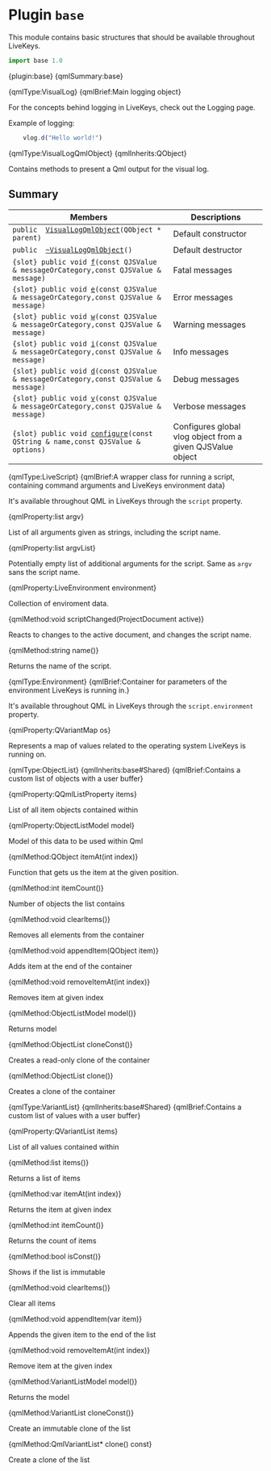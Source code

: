 # Plugin `base`

This module contains basic structures that should be available throughout LiveKeys.

```js
import base 1.0
```

{plugin:base}
{qmlSummary:base}

{qmlType:VisualLog}
{qmlBrief:Main logging object}

For the concepts behind logging in LiveKeys, check out the Logging page.

Example of logging:
```qml
	vlog.d("Hello world!")
```



{qmlType:VisualLogQmlObject}
{qmlInherits:QObject}

Contains methods to present a Qml output for the visual log.

## Summary

 Members                        | Descriptions                                
--------------------------------|---------------------------------------------
`public  `[`VisualLogQmlObject`](#classlv_1_1VisualLogQmlObject_1ac3a27d9bb38cd9f189c95f8a79d61257)`(QObject * parent)` | Default constructor
`public  `[`~VisualLogQmlObject`](#classlv_1_1VisualLogQmlObject_1a54f3f38b1658241041748e82f8f1deb3)`()` | Default destructor
`{slot} public void `[`f`](#classlv_1_1VisualLogQmlObject_1a2b7123f619d3564da11bdc75e99f61ea)`(const QJSValue & messageOrCategory,const QJSValue & message)` | Fatal messages
`{slot} public void `[`e`](#classlv_1_1VisualLogQmlObject_1a5d4f19af2f90eb47048c733d7146b347)`(const QJSValue & messageOrCategory,const QJSValue & message)` | Error messages
`{slot} public void `[`w`](#classlv_1_1VisualLogQmlObject_1a76fbd7794d720dfe64178358eb63b2da)`(const QJSValue & messageOrCategory,const QJSValue & message)` | Warning messages
`{slot} public void `[`i`](#classlv_1_1VisualLogQmlObject_1abeb16144544ca7f470473d723ba429aa)`(const QJSValue & messageOrCategory,const QJSValue & message)` | Info messages
`{slot} public void `[`d`](#classlv_1_1VisualLogQmlObject_1a1051706a172dc9dfd397df4dce67aed6)`(const QJSValue & messageOrCategory,const QJSValue & message)` | Debug messages
`{slot} public void `[`v`](#classlv_1_1VisualLogQmlObject_1a7dafe4fb50af4f244deb3309f8215630)`(const QJSValue & messageOrCategory,const QJSValue & message)` | Verbose messages
`{slot} public void `[`configure`](#classlv_1_1VisualLogQmlObject_1ae75b3b3484c2711a6c95772b745f5fed)`(const QString & name,const QJSValue & options)` | Configures global vlog object from a given QJSValue object


{qmlType:LiveScript}
{qmlBrief:A wrapper class for running a script, containing command arguments and LiveKeys environment data}

It's available throughout QML in LiveKeys through the `script` property. 

{qmlProperty:list argv}

List of all arguments given as strings, including the script name.

{qmlProperty:list argvList}

Potentially empty list of additional arguments for the script. Same as `argv` sans the script name.

{qmlProperty:LiveEnvironment environment}

Collection of enviroment data.

{qmlMethod:void scriptChanged(ProjectDocument active)}

Reacts to changes to the active document, and changes the script name.

{qmlMethod:string name()}

Returns the name of the script.

{qmlType:Environment}
{qmlBrief:Container for parameters of the environment LiveKeys is running in.}

It's available throughout QML in LiveKeys through the `script.environment` property. 

{qmlProperty:QVariantMap os}

Represents a map of values related to the operating system LiveKeys is running on.

{qmlType:ObjectList}
{qmlInherits:base#Shared}
{qmlBrief:Contains a custom list of objects with a user buffer}

{qmlProperty:QQmlListProperty items}

List of all item objects contained within

{qmlProperty:ObjectListModel model}

Model of this data to be used within Qml

{qmlMethod:QObject itemAt(int index)}

Function that gets us the item at the given position.

{qmlMethod:int itemCount()}

Number of objects the list contains

{qmlMethod:void clearItems()}

Removes all elements from the container

{qmlMethod:void appendItem(QObject item)}

Adds item at the end of the container

{qmlMethod:void removeItemAt(int index)}

Removes item at given index

{qmlMethod:ObjectListModel model()}

Returns model 

{qmlMethod:ObjectList cloneConst()}

Creates a read-only clone of the container

{qmlMethod:ObjectList clone()}

Creates a clone of the container


{qmlType:VariantList}
{qmlInherits:base#Shared}
{qmlBrief:Contains a custom list of values with a user buffer}

{qmlProperty:QVariantList items}

List of all values contained within

{qmlMethod:list items()}

Returns a list of items

{qmlMethod:var itemAt(int index)}

Returns the item at given index

{qmlMethod:int itemCount()}

Returns the count of items

{qmlMethod:bool isConst()}

Shows if the list is immutable

{qmlMethod:void clearItems()}

Clear all items

{qmlMethod:void appendItem(var item)}

Appends the given item to the end of the list

{qmlMethod:void removeItemAt(int index)}

Remove item at the given index

{qmlMethod:VariantListModel model()}

Returns the model

{qmlMethod:VariantList cloneConst()}

Create an immutable clone of the list

{qmlMethod:QmlVariantList* clone() const}

Create a clone of the list

